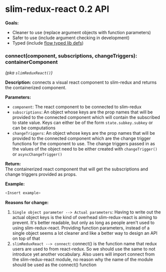 # slim-redux-react 0.2 API
**Goals:**
 - Cleaner to use (replace argument objects with function parameters)
 - Safer to use (include argument checking in development)
 - Typed (include [flow typed lib defs](https://github.com/flowtype/flow-typed))

 ### connect(component, subscriptions, changeTriggers): containerComponent
 *(pka `slimReduxReact()`)*  

 **Description:** connects a visual react component to slim-redux and returns the containerized component.  

**Parameters:**
* `component`: The react component to be connected to slim-redux
* `subscriptions`: An object whose keys are the prop names that will be provided to the connected component which will contain the subscribed to state value. Keys can either be of the form `state.subkey.subkey` or can be computations
* `changeTriggers`: An object whose keys are the prop names that will be provided to the connected component which are the change trigger functions for the component to use. The change triggers passed in as the values of the object need to be either created with `changeTrigger()` or `asyncChangeTrigger()`

**Return:**  
The containerized react component that will get the subscriptions and change triggers provided as props.

**Example:**  
```javascript
<Insert example>
```


 **Reasons for change:**
 1. `Single object parameter --> Actual parameters`: Having to write out the actual object keys is the kind of overhead slim-redux-react is aiming to prevent. It's better readable, but only as long as people aren't used to using slim-redux-react. Providing function parameters, instead of a single object seems a lot cleaner and like a better way to design an API on top of that
 2. `slimReduxReact --> connect`: connect() is the function name that redux users are used to from react-redux. So we should use the same to not introduce yet another vocabulary. Also users will import connect from the slim-redux-react module, no reason why the name of the module should be used as the connect() function
